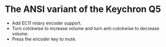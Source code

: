 # The ANSI variant of the Keychron Q5

- Add EC11 rotary encoder support.
- Turn colckwise to increase volume and turn anti-colckwise to decrease volume.
- Press the encoder key to mute.
